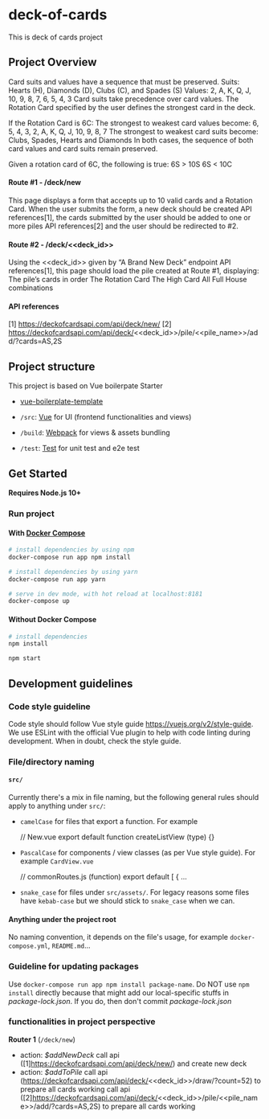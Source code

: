 # deck-of-cards

This is deck of cards project


## Project Overview

Card suits and values have a sequence that must be preserved. 
Suits: Hearts (H), Diamonds (D), Clubs (C), and Spades (S)
Values: 2, A, K, Q, J, 10, 9, 8, 7, 6, 5, 4, 3
Card suits take precedence over card values.
The Rotation Card specified by the user defines the strongest card in the deck. 

If the Rotation Card is 6C:
The strongest to weakest card values become: 6, 5, 4, 3, 2, A, K, Q, J, 10, 9, 8, 7
The strongest to weakest card suits become: Clubs, Spades, Hearts and Diamonds
In both cases, the sequence of both card values and card suits remain preserved.

Given a rotation card of 6C, the following is true:
6S > 10S
6S < 10C

#### Route #1 - /deck/new
This page displays a form that accepts up to 10 valid cards and a Rotation Card.
When the user submits the form, a new deck should be created API references[1], the cards submitted by the user should be added to one or more piles API references[2] and the user should be redirected to 
 #2.

#### Route #2 - /deck/<<deck_id>>
Using the <<deck_id>> given by “A Brand New Deck” endpoint API references[1], this page should load the pile created at Route #1, displaying:
The pile’s cards in order
The Rotation Card
The High Card
All Full House combinations

#### API references
[1] https://deckofcardsapi.com/api/deck/new/
[2] https://deckofcardsapi.com/api/deck/<<deck_id>>/pile/<<pile_name>>/add/?cards=AS,2S


## Project structure

This project is based on Vue boilerpate Starter 
- [vue-boilerplate-template](https://github.com/nicejade/vue-boilerplate-template)

- `/src`: [Vue](https://vuejs.org/) for UI (frontend functionalities and views)
- `/build`: [Webpack](https://webpack.js.org/) for views & assets bundling
- `/test`: [Test](https://webpack.js.org/) for unit test and e2e test

## Get Started

**Requires Node.js 10+**

### Run project

#### With [Docker Compose](https://docs.docker.com/compose/)

``` bash
# install dependencies by using npm
docker-compose run app npm install

# install dependencies by using yarn
docker-compose run app yarn

# serve in dev mode, with hot reload at localhost:8181
docker-compose up
```
#### Without Docker Compose

``` bash
# install dependencies
npm install

npm start
```

## Development guidelines

### Code style guideline

Code style should follow Vue style guide https://vuejs.org/v2/style-guide. We use ESLint with the official Vue plugin to help with code linting during development. When in doubt, check the style guide.

### File/directory naming

#### `src/`

Currently there's a mix in file naming, but the following general rules should apply to anything under `src/`:

- `camelCase` for files that export a function. For example

    // New.vue
    export default function createListView (type) {}

- `PascalCase` for components / view classes (as per Vue style guide). For example `CardView.vue`

    // commonRoutes.js (function)
    export default [
      {
    ...

- `snake_case` for files under `src/assets/`. For legacy reasons some files have `kebab-case` but we should stick to `snake_case` when we can.

#### Anything under the project root

No naming convention, it depends on the file's usage, for example `docker-compose.yml`, `README.md`...


### Guideline for updating packages
Use ``` docker-compose run app npm install package-name ```. Do NOT use ```npm install``` directly because that might add our local-specific stuffs in *package-lock.json*. If you do, then don't commit *package-lock.json*


### functionalities in project perspective

**Router 1** (`/deck/new`)
  - action: *$addNewDeck* 
      call api ([1]https://deckofcardsapi.com/api/deck/new/) and create new deck
  - action: *$addToPile* 
      call api (https://deckofcardsapi.com/api/deck/<<deck_id>>/draw/?count=52) to prepare all cards working
      call api ([2]https://deckofcardsapi.com/api/deck/<<deck_id>>/pile/<<pile_name>>/add/?cards=AS,2S) to prepare all cards working